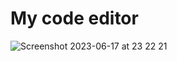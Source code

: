 # My code editor

![Screenshot 2023-06-17 at 23 22 21](https://github.com/Viktoria-Derkach/my-code-editor/assets/103628161/3519340a-640f-462e-9fd9-8022f9f7f821)

